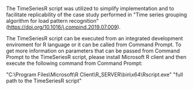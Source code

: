 The TimeSeriesR script was utilized to simplify implementation and to facilitate replicability of the case study performed in "Time series grouping algorithm for load pattern recognition" (https://doi.org/10.1016/j.compind.2019.07.009).

The TimeSeriesR script can be executed from an integrated development enviroment for R language or it can be called from Command Prompt. To get more information on parameters that can be passed from Command Prompt to the TimeSeriesR script, please install Microsoft R client and then execute the following command from Command Prompt:

"C:\Program Files\Microsoft\R Client\R_SERVER\bin\x64\Rscript.exe" "full path to the TimeSeriesR script"
